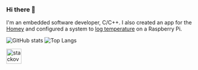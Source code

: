 ### Hi there 👋
I'm an embedded software developer, C/C++. I also created an app for the [Homey](https://github.com/BardoelT/com.p1.dsmr) and configured a system to [log temperature](https://github.com/BardoelT/temperature-logger-web-app) on a Raspberry Pi.

![GitHub stats](https://github-readme-stats.vercel.app/api?username=BardoelT&show_icons=true)
![Top Langs](https://github-readme-stats.vercel.app/api/top-langs/?username=BardoelT&layout=compact)

[<img src='https://cdn.jsdelivr.net/npm/simple-icons@3.0.1/icons/stackoverflow.svg' alt='stackoverflow' height='40'>](https://stackoverflow.com/users/11734451)

<!--
**BardoelT/BardoelT** is a ✨ _special_ ✨ repository because its `README.md` (this file) appears on your GitHub profile.
![Profile views](https://gpvc.arturio.dev/BardoelT)  
Here are some ideas to get you started:

- 🔭 I’m currently working on ...
- 🌱 I’m currently learning ...
- 👯 I’m looking to collaborate on ...
- 🤔 I’m looking for help with ...
- 💬 Ask me about ...
- 📫 How to reach me: ...
- 😄 Pronouns: ...
- ⚡ Fun fact: ...
-->
